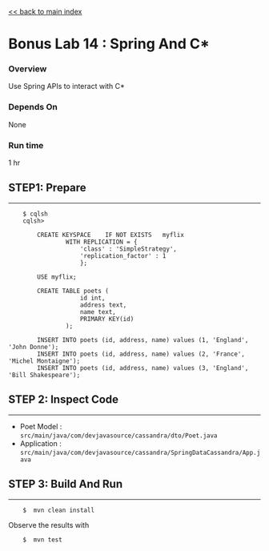 <link rel='stylesheet' href='../assets/css/main.css'/>

[<< back to main index](../README.md) 

Bonus Lab 14 : Spring And C*
====================

### Overview
Use Spring APIs to interact with C*

### Depends On 
None

### Run time
1 hr


## STEP1: Prepare
----------------------------
```
    $ cqlsh
    cqlsh> 

        CREATE KEYSPACE    IF NOT EXISTS   myflix
                WITH REPLICATION = {
                    'class' : 'SimpleStrategy',
                    'replication_factor' : 1
                    };

        USE myflix;

        CREATE TABLE poets (
                    id int,
                    address text,
                    name text,
                    PRIMARY KEY(id)
                );

        INSERT INTO poets (id, address, name) values (1, 'England', 'John Donne');
        INSERT INTO poets (id, address, name) values (2, 'France', 'Michel Montaigne');
        INSERT INTO poets (id, address, name) values (3, 'England', 'Bill Shakespeare');
```


## STEP 2: Inspect Code
----------------------------
* Poet Model : `src/main/java/com/devjavasource/cassandra/dto/Poet.java`
* Application : `src/main/java/com/devjavasource/cassandra/SpringDataCassandra/App.java`


## STEP 3: Build And Run
----------------------------
```
    $  mvn clean install
```

Observe the results with
```
    $  mvn test
```
